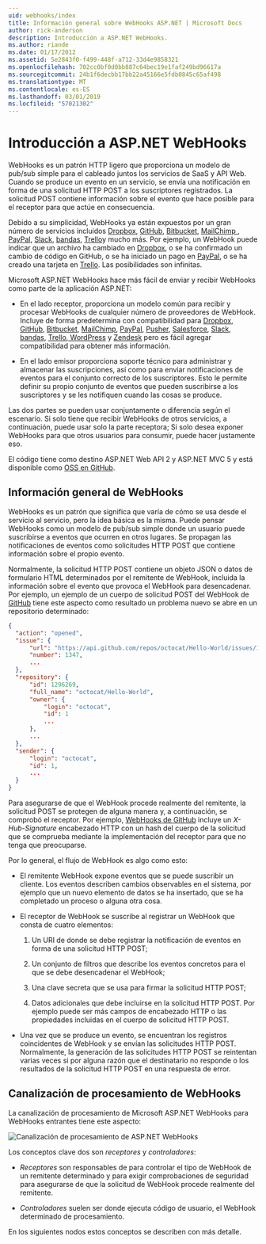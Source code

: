 ```yaml
---
uid: webhooks/index
title: Información general sobre WebHooks ASP.NET | Microsoft Docs
author: rick-anderson
description: Introducción a ASP.NET WebHooks.
ms.author: riande
ms.date: 01/17/2012
ms.assetid: 5e2843f0-f499-448f-a712-33d4e9858321
ms.openlocfilehash: 702cc0bf0d0bb887c64bec19e1faf249bd96617a
ms.sourcegitcommit: 24b1f6decbb17bb22a45166e5fdb0845c65af498
ms.translationtype: MT
ms.contentlocale: es-ES
ms.lasthandoff: 03/01/2019
ms.locfileid: "57021302"
---
```

# <a name="aspnet-webhooks-overview"></a>Introducción a ASP.NET WebHooks

WebHooks es un patrón HTTP ligero que proporciona un modelo de pub/sub simple para el cableado juntos los servicios de SaaS y API Web. Cuando se produce un evento en un servicio, se envía una notificación en forma de una solicitud HTTP POST a los suscriptores registrados. La solicitud POST contiene información sobre el evento que hace posible para el receptor para que actúe en consecuencia.

Debido a su simplicidad, WebHooks ya están expuestos por un gran número de servicios incluidos [Dropbox](http://dropbox.com/), [GitHub](http://www.github.com/), [Bitbucket](https://bitbucket.org/), [MailChimp ](http://www.mailchimp.com/), [PayPal](http://www.paypal.com/), [Slack](http://www.slack.com), [bandas](http://www.stripe.com), [Trello](http://www.trello.com/)y mucho más. Por ejemplo, un WebHook puede indicar que un archivo ha cambiado en [Dropbox](http://dropbox.com/), o se ha confirmado un cambio de código en GitHub, o se ha iniciado un pago en [PayPal](http://www.paypal.com/), o se ha creado una tarjeta en [ Trello](http://www.trello.com/). Las posibilidades son infinitas.

Microsoft ASP.NET WebHooks hace más fácil de enviar y recibir WebHooks como parte de la aplicación ASP.NET:

* En el lado receptor, proporciona un modelo común para recibir y procesar WebHooks de cualquier número de proveedores de WebHook. Incluye de forma predetermina con compatibilidad para [Dropbox](http://dropbox.com/), [GitHub](http://www.github.com/), [Bitbucket](https://bitbucket.org/), [MailChimp](http://www.mailchimp.com/), [PayPal](http://www.paypal.com/), [Pusher](http://www.pusher.com), [Salesforce](http://www.salesforce.com), [Slack](http://www.slack.com), [bandas](http://www.stripe.com), [Trello](http://www.trello.com/),[ WordPress](http://www.wordpress.com) y [Zendesk](https://www.zendesk.com/) pero es fácil agregar compatibilidad para obtener más información.

* En el lado emisor proporciona soporte técnico para administrar y almacenar las suscripciones, así como para enviar notificaciones de eventos para el conjunto correcto de los suscriptores. Esto le permite definir su propio conjunto de eventos que pueden suscribirse a los suscriptores y se les notifiquen cuando las cosas se produce.

Las dos partes se pueden usar conjuntamente o diferencia según el escenario. Si solo tiene que recibir WebHooks de otros servicios, a continuación, puede usar solo la parte receptora; Si solo desea exponer WebHooks para que otros usuarios para consumir, puede hacer justamente eso.

El código tiene como destino ASP.NET Web API 2 y ASP.NET MVC 5 y está disponible como [OSS en GitHub](https://github.com/aspnet/WebHooks).

## <a name="webhooks-overview"></a>Información general de WebHooks

WebHooks es un patrón que significa que varía de cómo se usa desde el servicio al servicio, pero la idea básica es la misma. Puede pensar WebHooks como un modelo de pub/sub simple donde un usuario puede suscribirse a eventos que ocurren en otros lugares. Se propagan las notificaciones de eventos como solicitudes HTTP POST que contiene información sobre el propio evento.

Normalmente, la solicitud HTTP POST contiene un objeto JSON o datos de formulario HTML determinados por el remitente de WebHook, incluida la información sobre el evento que provoca el WebHook para desencadenar. Por ejemplo, un ejemplo de un cuerpo de solicitud POST del WebHook de [GitHub](http://www.github.com/) tiene este aspecto como resultado un problema nuevo se abre en un repositorio determinado:

```json
{
  "action": "opened",
  "issue": {
      "url": "https://api.github.com/repos/octocat/Hello-World/issues/1347",
      "number": 1347,
      ...
  },
  "repository": {
      "id": 1296269,
      "full_name": "octocat/Hello-World",
      "owner": {
          "login": "octocat",
          "id": 1
          ...
      },
      ...
  },
  "sender": {
      "login": "octocat",
      "id": 1,
      ...
  }
}
```

Para asegurarse de que el WebHook procede realmente del remitente, la solicitud POST se protegen de alguna manera y, a continuación, se comprobó el receptor. Por ejemplo, [WebHooks de GitHub](https://developer.github.com/webhooks/) incluye un *X-Hub-Signature* encabezado HTTP con un hash del cuerpo de la solicitud que se comprueba mediante la implementación del receptor para que no tenga que preocuparse.

Por lo general, el flujo de WebHook es algo como esto:

* El remitente WebHook expone eventos que se puede suscribir un cliente. Los eventos describen cambios observables en el sistema, por ejemplo que un nuevo elemento de datos se ha insertado, que se ha completado un proceso o alguna otra cosa.

* El receptor de WebHook se suscribe al registrar un WebHook que consta de cuatro elementos:

     1. Un URI de donde se debe registrar la notificación de eventos en forma de una solicitud HTTP POST;

     2. Un conjunto de filtros que describe los eventos concretos para el que se debe desencadenar el WebHook;

     3. Una clave secreta que se usa para firmar la solicitud HTTP POST;

     4. Datos adicionales que debe incluirse en la solicitud HTTP POST. Por ejemplo puede ser más campos de encabezado HTTP o las propiedades incluidas en el cuerpo de solicitud HTTP POST.

* Una vez que se produce un evento, se encuentran los registros coincidentes de WebHook y se envían las solicitudes HTTP POST. Normalmente, la generación de las solicitudes HTTP POST se reintentan varias veces si por alguna razón que el destinatario no responde o los resultados de la solicitud HTTP POST en una respuesta de error.

## <a name="webhooks-processing-pipeline"></a>Canalización de procesamiento de WebHooks

La canalización de procesamiento de Microsoft ASP.NET WebHooks para WebHooks entrantes tiene este aspecto:

![Canalización de procesamiento de ASP.NET WebHooks](_static/WebHookReceivers.png)

Los conceptos clave dos son *receptores* y *controladores*:

* *Receptores* son responsables de para controlar el tipo de WebHook de un remitente determinado y para exigir comprobaciones de seguridad para asegurarse de que la solicitud de WebHook procede realmente del remitente.

* *Controladores* suelen ser donde ejecuta código de usuario, el WebHook determinado de procesamiento.

En los siguientes nodos estos conceptos se describen con más detalle.
